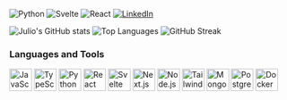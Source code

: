 <!--
**codereyes-1/codereyes-1** is a ✨ _special_ ✨ repository because its `README.md` (this file) appears on your GitHub profile.

Here are some ideas to get you started:

- 🔭 I’m currently working on ...
- 🌱 I’m currently learning ...
- 👯 I’m looking to collaborate on ...
- 🤔 I’m looking for help with ...
- 💬 Ask me about ...
- 📫 How to reach me: ...
- 😄 Pronouns: ...
- ⚡ Fun fact: ...
-->

![Python](https://img.shields.io/badge/Python-3776AB?style=for-the-badge&logo=python&logoColor=white)
![Svelte](https://img.shields.io/badge/Svelte-FF3E00?style=for-the-badge&logo=svelte&logoColor=white)
![React](https://img.shields.io/badge/React-20232A?style=for-the-badge&logo=react&logoColor=61DAFB)
[![LinkedIn](https://img.shields.io/badge/LinkedIn-blue?style=for-the-badge&logo=linkedin)](https://www.linkedin.com/in/juliodaniel)

![Julio's GitHub stats](https://github-readme-stats.vercel.app/api?username=codereyes-1&show_icons=true&theme=radical)
![Top Languages](https://github-readme-stats.vercel.app/api/top-langs/?username=codereyes-1&layout=compact&theme=radical)
![GitHub Streak](https://streak-stats.demolab.com/?user=codereyes-1&theme=radical)
### Languages and Tools
<p align="left">
  <img src="https://cdn.jsdelivr.net/gh/devicons/devicon/icons/javascript/javascript-original.svg" width="40" height="40" alt="JavaScript" />
  <img src="https://cdn.jsdelivr.net/gh/devicons/devicon/icons/typescript/typescript-original.svg" width="40" height="40" alt="TypeScript" />
  <img src="https://cdn.jsdelivr.net/gh/devicons/devicon/icons/python/python-original.svg" width="40" height="40" alt="Python" />
  <img src="https://cdn.jsdelivr.net/gh/devicons/devicon/icons/react/react-original.svg" width="40" height="40" alt="React" />
  <img src="https://cdn.jsdelivr.net/gh/devicons/devicon/icons/svelte/svelte-original.svg" width="40" height="40" alt="Svelte" />
  <img src="https://cdn.jsdelivr.net/gh/devicons/devicon/icons/nextjs/nextjs-original.svg" width="40" height="40" alt="Next.js" />
  <img src="https://cdn.jsdelivr.net/gh/devicons/devicon/icons/nodejs/nodejs-original.svg" width="40" height="40" alt="Node.js" />
  <img src="https://cdn.jsdelivr.net/gh/devicons/devicon/icons/tailwindcss/tailwindcss-plain.svg" width="40" height="40" alt="TailwindCSS" />
  <img src="https://cdn.jsdelivr.net/gh/devicons/devicon/icons/mongodb/mongodb-original.svg" width="40" height="40" alt="MongoDB" />
  <img src="https://cdn.jsdelivr.net/gh/devicons/devicon/icons/postgresql/postgresql-original.svg" width="40" height="40" alt="PostgreSQL" />
  <img src="https://cdn.jsdelivr.net/gh/devicons/devicon/icons/docker/docker-original.svg" width="40" height="40" alt="Docker" />
</p>
